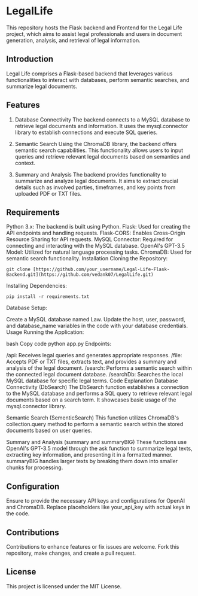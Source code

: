 # LegalLife
This repository hosts the Flask backend and Frontend for the Legal Life project, which aims to assist legal professionals and users in document generation, analysis, and retrieval of legal information.

## Introduction
Legal Life comprises a Flask-based backend that leverages various functionalities to interact with databases, perform semantic searches, and summarize legal documents.

## Features
1. Database Connectivity
The backend connects to a MySQL database to retrieve legal documents and information. It uses the mysql.connector library to establish connections and execute SQL queries.

2. Semantic Search
Using the ChromaDB library, the backend offers semantic search capabilities. This functionality allows users to input queries and retrieve relevant legal documents based on semantics and context.

3. Summary and Analysis
The backend provides functionality to summarize and analyze legal documents. It aims to extract crucial details such as involved parties, timeframes, and key points from uploaded PDF or TXT files.

## Requirements
Python 3.x: The backend is built using Python.
Flask: Used for creating the API endpoints and handling requests.
Flask-CORS: Enables Cross-Origin Resource Sharing for API requests.
MySQL Connector: Required for connecting and interacting with the MySQL database.
OpenAI's GPT-3.5 Model: Utilized for natural language processing tasks.
ChromaDB: Used for semantic search functionality.
Installation
Cloning the Repository:

```
git clone [https://github.com/your_username/Legal-Life-Flask-Backend.git](https://github.com/vedank07/LegalLife.git)
```
Installing Dependencies:

```
pip install -r requirements.txt
```
Database Setup:

Create a MySQL database named Law.
Update the host, user, password, and database_name variables in the code with your database credentials.
Usage
Running the Application:

bash
Copy code
python app.py
Endpoints:

/api: Receives legal queries and generates appropriate responses.
/file: Accepts PDF or TXT files, extracts text, and provides a summary and analysis of the legal document.
/search: Performs a semantic search within the connected legal document database.
/searchDb: Searches the local MySQL database for specific legal terms.
Code Explanation
Database Connectivity (DbSearch)
The DbSearch function establishes a connection to the MySQL database and performs a SQL query to retrieve relevant legal documents based on a search term. It showcases basic usage of the mysql.connector library.

Semantic Search (SementicSearch)
This function utilizes ChromaDB's collection.query method to perform a semantic search within the stored documents based on user queries.

Summary and Analysis (summary and summaryBIG)
These functions use OpenAI's GPT-3.5 model through the ask function to summarize legal texts, extracting key information, and presenting it in a formatted manner. summaryBIG handles larger texts by breaking them down into smaller chunks for processing.

## Configuration
Ensure to provide the necessary API keys and configurations for OpenAI and ChromaDB. Replace placeholders like your_api_key with actual keys in the code.

## Contributions
Contributions to enhance features or fix issues are welcome. Fork this repository, make changes, and create a pull request.

## License
This project is licensed under the MIT License.
